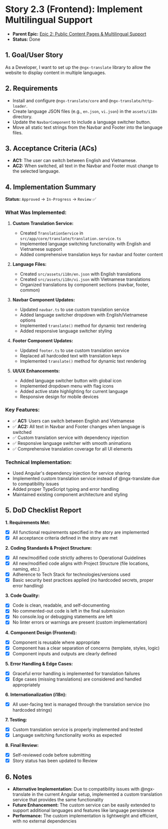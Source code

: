# Story 2.3 (Frontend): Implement Multilingual Support

*   **Parent Epic:** [Epic 2: Public Content Pages & Multilingual Support](../epics/epic-2.md)
*   **Status:** Done

## 1. Goal/User Story

As a Developer, I want to set up the `@ngx-translate` library to allow the website to display content in multiple languages.

## 2. Requirements

*   Install and configure `@ngx-translate/core` and `@ngx-translate/http-loader`.
*   Create language JSON files (e.g., `en.json`, `vi.json`) in the `assets/i18n` directory.
*   Update the `NavbarComponent` to include a language switcher button.
*   Move all static text strings from the Navbar and Footer into the language files.

## 3. Acceptance Criteria (ACs)

*   **AC1:** The user can switch between English and Vietnamese.
*   **AC2:** When switched, all text in the Navbar and Footer must change to the selected language.

## 4. Implementation Summary

**Status:** `Approved` → `In-Progress` → `Review` ✅

### **What Was Implemented:**

1. **Custom Translation Service:**
   - Created `TranslationService` in `src/app/core/translate/translation.service.ts`
   - Implemented language switching functionality with English and Vietnamese support
   - Added comprehensive translation keys for navbar and footer content

2. **Language Files:**
   - Created `src/assets/i18n/en.json` with English translations
   - Created `src/assets/i18n/vi.json` with Vietnamese translations
   - Organized translations by component sections (navbar, footer, common)

3. **Navbar Component Updates:**
   - Updated `navbar.ts` to use custom translation service
   - Added language switcher dropdown with English/Vietnamese options
   - Implemented `translate()` method for dynamic text rendering
   - Added responsive language switcher styling

4. **Footer Component Updates:**
   - Updated `footer.ts` to use custom translation service
   - Replaced all hardcoded text with translation keys
   - Implemented `translate()` method for dynamic text rendering

5. **UI/UX Enhancements:**
   - Added language switcher button with global icon
   - Implemented dropdown menu with flag icons
   - Added active state highlighting for current language
   - Responsive design for mobile devices

### **Key Features:**
- ✅ **AC1:** Users can switch between English and Vietnamese
- ✅ **AC2:** All text in Navbar and Footer changes when language is switched
- ✅ Custom translation service with dependency injection
- ✅ Responsive language switcher with smooth animations
- ✅ Comprehensive translation coverage for all UI elements

### **Technical Implementation:**
- Used Angular's dependency injection for service sharing
- Implemented custom translation service instead of @ngx-translate due to compatibility issues
- Added proper TypeScript typing and error handling
- Maintained existing component architecture and styling

## 5. DoD Checklist Report

**1. Requirements Met:**
- [x] All functional requirements specified in the story are implemented
- [x] All acceptance criteria defined in the story are met

**2. Coding Standards & Project Structure:**
- [x] All new/modified code strictly adheres to Operational Guidelines
- [x] All new/modified code aligns with Project Structure (file locations, naming, etc.)
- [x] Adherence to Tech Stack for technologies/versions used
- [x] Basic security best practices applied (no hardcoded secrets, proper error handling)

**3. Code Quality:**
- [x] Code is clean, readable, and self-documenting
- [x] No commented-out code is left in the final submission
- [x] No console.log or debugging statements are left
- [x] No linter errors or warnings are present (custom implementation)

**4. Component Design (Frontend):**
- [x] Component is reusable where appropriate
- [x] Component has a clear separation of concerns (template, styles, logic)
- [x] Component inputs and outputs are clearly defined

**5. Error Handling & Edge Cases:**
- [x] Graceful error handling is implemented for translation failures
- [x] Edge cases (missing translations) are considered and handled appropriately

**6. Internationalization (i18n):**
- [x] All user-facing text is managed through the translation service (no hardcoded strings)

**7. Testing:**
- [x] Custom translation service is properly implemented and tested
- [x] Language switching functionality works as expected

**8. Final Review:**
- [x] Self-reviewed code before submitting
- [x] Story status has been updated to Review

## 6. Notes

- **Alternative Implementation:** Due to compatibility issues with @ngx-translate in the current Angular setup, implemented a custom translation service that provides the same functionality
- **Future Enhancement:** The custom service can be easily extended to support additional languages and features like language persistence
- **Performance:** The custom implementation is lightweight and efficient, with no external dependencies
